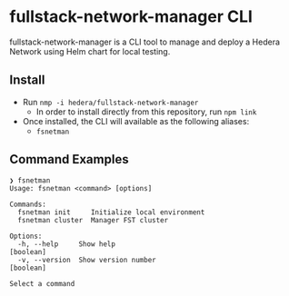 # fullstack-network-manager CLI

fullstack-network-manager is a CLI tool to manage and deploy a Hedera Network using Helm chart for local testing.

## Install
- Run `nmp -i hedera/fullstack-network-manager`
  - In order to install directly from this repository, run `npm link`
- Once installed, the CLI will available as the following aliases:
    - `fsnetman`

## Command Examples

``` 
❯ fsnetman
Usage: fsnetman <command> [options]

Commands:
  fsnetman init     Initialize local environment
  fsnetman cluster  Manager FST cluster

Options:
  -h, --help     Show help                                             [boolean]
  -v, --version  Show version number                                   [boolean]

Select a command
```